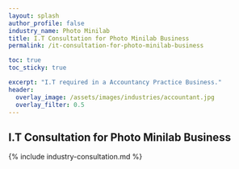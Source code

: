 ```yaml
---
layout: splash 
author_profile: false 
industry_name: Photo Minilab
title: I.T Consultation for Photo Minilab Business
permalink: /it-consultation-for-photo-minilab-business

toc: true
toc_sticky: true

excerpt: "I.T required in a Accountancy Practice Business."
header:
  overlay_image: /assets/images/industries/accountant.jpg
  overlay_filter: 0.5 
---
```


## I.T Consultation for Photo Minilab Business

{% include industry-consultation.md %}
